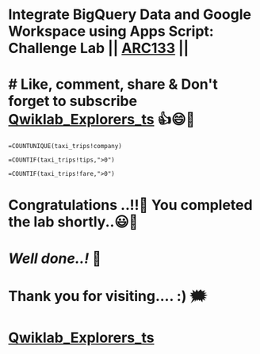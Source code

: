 # Integrate BigQuery Data and Google Workspace using Apps Script: Challenge Lab || [ARC133](https://www.cloudskillsboost.google/focuses/67217?parent=catalog) ||

# # Like, comment, share & Don't forget to subscribe [Qwiklab_Explorers_ts](https://youtube.com/@titashshil?si=RgamNu1dc9jVIbJN) 👍😄🤝

```
=COUNTUNIQUE(taxi_trips!company)
```
```
=COUNTIF(taxi_trips!tips,">0")
```
```
=COUNTIF(taxi_trips!fare,">0")
```

# Congratulations ..!!🎉  You completed the lab shortly..😃💯

# *Well done..!* 👏

# Thank you for visiting.... :) 🗯️

# [Qwiklab_Explorers_ts](https://youtube.com/@titashshil?si=RgamNu1dc9jVIbJN)
